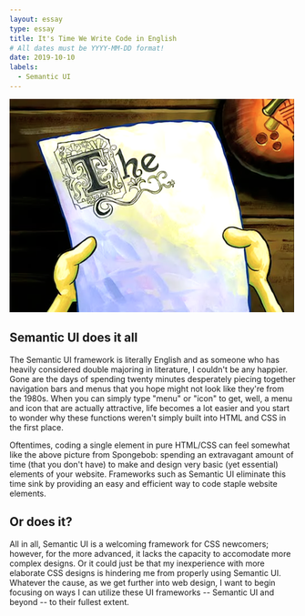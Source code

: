 ```yaml
---
layout: essay
type: essay
title: It's Time We Write Code in English
# All dates must be YYYY-MM-DD format!
date: 2019-10-10
labels:
  - Semantic UI
---
```


<img class="ui medium left floated image" src="../images/1717c9e5d46ddc3a2047b3e63b646f13.png">

## Semantic UI does it all
The Semantic UI framework is literally English and as someone who has heavily considered double majoring in literature, I couldn't be any happier. Gone are the days of spending twenty minutes desperately piecing together navigation bars and menus that you hope might not look like they're from the 1980s. When you can simply type "menu" or "icon" to get, well, a menu and icon that are actually attractive, life becomes a lot easier and you start to wonder why these functions weren't simply built into HTML and CSS in the first place.

Oftentimes, coding a single element in pure HTML/CSS can  feel somewhat like the above picture from Spongebob: spending an extravagant amount of time (that you don't have) to make and design very basic (yet essential) elements of your website. Frameworks such as Semantic UI eliminate this time sink by providing an easy and efficient way to code staple website elements.

## Or does it?
All in all, Semantic UI is a welcoming framework for CSS newcomers; however, for the more advanced, it lacks the capacity to accomodate more complex designs. Or it could just be that my inexperience with more elaborate CSS designs is hindering me from properly using Semantic UI. Whatever the cause, as we get further into web design, I want to begin focusing on ways I can utilize these UI frameworks -- Semantic UI and beyond -- to their fullest extent.
